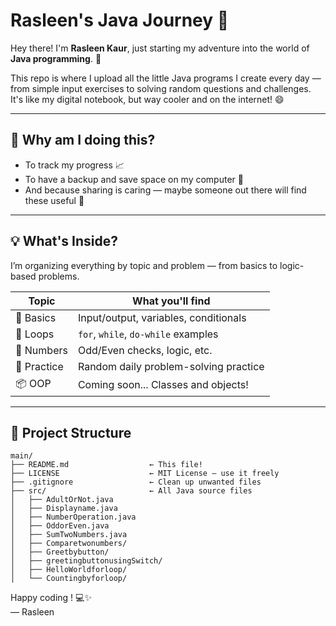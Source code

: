 # Rasleen's Java Journey 🚀

Hey there! I'm **Rasleen Kaur**, just starting my adventure into the world of **Java programming**. 🎉

This repo is where I upload all the little Java programs I create every day — from simple input exercises to solving random questions and challenges. It's like my digital notebook, but way cooler and on the internet! 😄

---

## 📝 Why am I doing this?

- To track my progress 📈  
- To have a backup and save space on my computer 💾  
- And because sharing is caring — maybe someone out there will find these useful 🙌

---

## 💡 What's Inside?

I’m organizing everything by topic and problem — from basics to logic-based problems.

| Topic         | What you'll find                         |
|---------------|------------------------------------------|
| 🧠 Basics      | Input/output, variables, conditionals     |
| 🔁 Loops       | `for`, `while`, `do-while` examples       |
| 🔢 Numbers     | Odd/Even checks, logic, etc.              |
| 🔧 Practice    | Random daily problem-solving practice     |
| 📦 OOP         | Coming soon... Classes and objects!       |

---

## 📁 Project Structure

```
main/
├── README.md                  ← This file!
├── LICENSE                    ← MIT License — use it freely
├── .gitignore                 ← Clean up unwanted files
├── src/                       ← All Java source files
│   ├── AdultOrNot.java
│   ├── Displayname.java
│   ├── NumberOperation.java
│   ├── OddorEven.java
│   ├── SumTwoNumbers.java
│   ├── Comparetwonumbers/
│   ├── Greetbybutton/
│   ├── greetingbuttonusingSwitch/
│   ├── HelloWorldforloop/
│   └── Countingbyforloop/
```

Happy coding ! 💻✨  
— Rasleen
